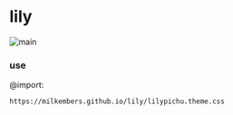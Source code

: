 # lily

![main](https://raw.githubusercontent.com/milkembers/lily/main/assets/preview.png)

### use

@import:

```
https://milkembers.github.io/lily/lilypichu.theme.css
```
